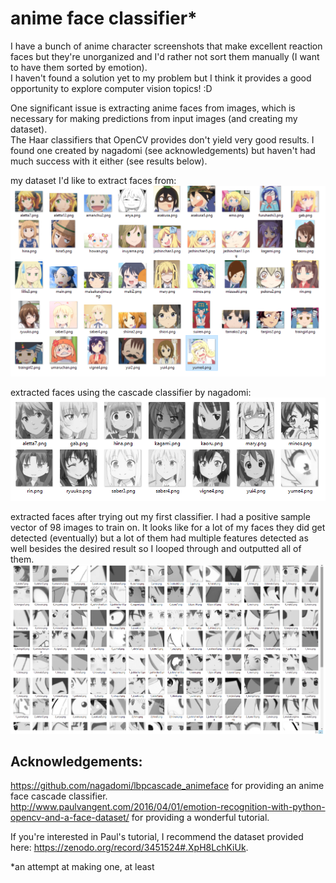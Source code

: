 # anime face classifier*    
    
I have a bunch of anime character screenshots that make excellent reaction faces but they're unorganized and I'd rather not sort them manually (I want to have them sorted by emotion).    
I haven't found a solution yet to my problem but I think it provides a good opportunity to explore computer vision topics! :D    
    
One significant issue is extracting anime faces from images, which is necessary for making predictions from input images (and creating my dataset).    
The Haar classifiers that OpenCV provides don't yield very good results. I found one created by nagadomi (see acknowledgements) but haven't had much success with it either (see results below).    
    
my dataset I'd like to extract faces from:    
![all images](other_stuff/all_faces.png)    
    
extracted faces using the cascade classifier by nagadomi:    
![extracted faces](other_stuff/extracted_faces.png)    
    
extracted faces after trying out my first classifier. I had a positive sample vector of 98 images to train on. It looks like for a lot of my faces they did get detected (eventually) but a lot of them had multiple features detected as well besides the desired result so I looped through and outputted all of them.    
![extracted faces](other_stuff/my_classifier_result.png)    
	
## Acknowledgements:    
https://github.com/nagadomi/lbpcascade_animeface for providing an anime face cascade classifier.    
http://www.paulvangent.com/2016/04/01/emotion-recognition-with-python-opencv-and-a-face-dataset/ for providing a wonderful tutorial.    
    
If you're interested in Paul's tutorial, I recommend the dataset provided here: https://zenodo.org/record/3451524#.XpH8LchKiUk.    
	
    
*an attempt at making one, at least    